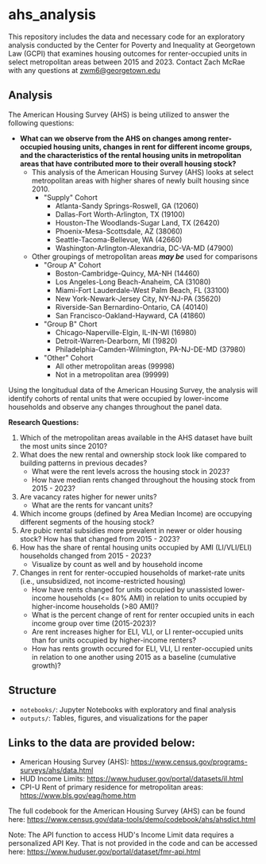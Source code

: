 # ahs_analysis
This repository includes the data and necessary code for an exploratory analysis conducted by the Center for Poverty and Inequality at Georgetown Law (GCPI) that examines housing outcomes for renter-occupied units in select metropolitan areas between 2015 and 2023. Contact Zach McRae with any questions at zwm6@georgetown.edu

## Analysis
The American Housing Survey (AHS) is being utilized to answer the following questions:
- **What can we observe from the AHS on changes among renter-occupied housing units, changes in rent for different income groups, and the characteristics of the rental housing units in metropolitan areas that have contributed more to their overall housing stock?**
    - This analysis of the American Housing Survey (AHS) looks at select metropolitan areas with higher shares of newly built housing since 2010.
        - "Supply" Cohort
            - Atlanta-Sandy Springs-Roswell, GA (12060)
            - Dallas-Fort Worth-Arlington, TX (19100)
            - Houston-The Woodlands-Sugar Land, TX (26420)
            - Phoenix-Mesa-Scottsdale, AZ (38060)
            - Seattle-Tacoma-Bellevue, WA (42660)
            - Washington-Arlington-Alexandria, DC-VA-MD (47900)
    - Other groupings of metropolitan areas **_may be_** used for comparisons
        - "Group A" Cohort
            - Boston-Cambridge-Quincy, MA-NH (14460)
            - Los Angeles-Long Beach-Anaheim, CA (31080)
            - Miami-Fort Lauderdale-West Palm Beach, FL (33100)
            - New York-Newark-Jersey City, NY-NJ-PA (35620)
            - Riverside-San Bernardino-Ontario, CA (40140)
            - San Francisco-Oakland-Hayward, CA (41860)
        - "Group B" Chort
            - Chicago-Naperville-Elgin, IL-IN-WI (16980)
            - Detroit-Warren-Dearborn, MI (19820)
            - Philadelphia-Camden-Wilmington, PA-NJ-DE-MD (37980) 
        - "Other" Cohort
            - All other metropolitan areas (99998)
            - Not in a metropolitan area (99999)

Using the longitudual data of the American Housing Survey, the analysis will identify cohorts of rental units that were occupied by lower-income households and observe any changes throughout the panel data.

**Research Questions:**
1. Which of the metropolitan areas available in the AHS dataset have built the most units since 2010? 
2. What does the new rental and ownership stock look like compared to building patterns in previous decades?
    - What were the rent levels across the housing stock in 2023?
    - How have median rents changed throughout the housing stock from 2015 - 2023?
3. Are vacancy rates higher for newer units? 
    - What are the rents for vancant units?
4. Which income groups (defined by Area Median Income) are occupying different segments of the housing stock?
5. Are pubic rental subsidies more prevalent in newer or older housing stock? How has that changed from 2015 - 2023?
6. How has the share of rental housing units occupied by AMI (LI/VLI/ELI) households changed from 2015 - 2023?
    - Visualize by count as well and by household income  
7. Changes in rent for renter-occupied households of market-rate units (i.e., unsubsidized, not income-restricted housing)
    - How have rents changed for units occupied by unassisted lower-income households (<= 80% AMI) in relation to units occupied by higher-income households (>80 AMI)? 
    - What is the percent change of rent for renter occupied units in each income group over time (2015-2023)?
    - Are rent increases higher for ELI, VLI, or LI renter-occupied units than for units occupied by higher-income renters?
    - How has rents growth occured for ELI, VLI, LI renter-occupied units in relation to one another using 2015 as a baseline (cumulative growth)?
    
## Structure
- `notebooks/`: Jupyter Notebooks with exploratory and final analysis
- `outputs/`: Tables, figures, and visualizations for the paper


## Links to the data are provided below:
- American Housing Survey (AHS): https://www.census.gov/programs-surveys/ahs/data.html
- HUD Income Limits: https://www.huduser.gov/portal/datasets/il.html
- CPI-U Rent of primary residence for metropolitan areas: https://www.bls.gov/eag/home.htm

The full codebook for the American Housing Survey (AHS) can be found here: https://www.census.gov/data-tools/demo/codebook/ahs/ahsdict.html

Note: The API function to access HUD's Income Limit data requires a personalized API Key. That is not provided in the code and can be accessed here: https://www.huduser.gov/portal/dataset/fmr-api.html  

